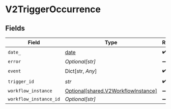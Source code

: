 # V2TriggerOccurrence


## Fields

| Field                                                                            | Type                                                                             | Required                                                                         | Description                                                                      |
| -------------------------------------------------------------------------------- | -------------------------------------------------------------------------------- | -------------------------------------------------------------------------------- | -------------------------------------------------------------------------------- |
| `date_`                                                                          | [date](https://docs.python.org/3/library/datetime.html#date-objects)             | :heavy_check_mark:                                                               | N/A                                                                              |
| `error`                                                                          | *Optional[str]*                                                                  | :heavy_minus_sign:                                                               | N/A                                                                              |
| `event`                                                                          | Dict[str, *Any*]                                                                 | :heavy_check_mark:                                                               | N/A                                                                              |
| `trigger_id`                                                                     | *str*                                                                            | :heavy_check_mark:                                                               | N/A                                                                              |
| `workflow_instance`                                                              | [Optional[shared.V2WorkflowInstance]](../../models/shared/v2workflowinstance.md) | :heavy_minus_sign:                                                               | N/A                                                                              |
| `workflow_instance_id`                                                           | *Optional[str]*                                                                  | :heavy_minus_sign:                                                               | N/A                                                                              |